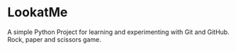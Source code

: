 # LookatMe 
A simple Python Project for learning and experimenting with Git and GitHub.
Rock, paper and scissors game.